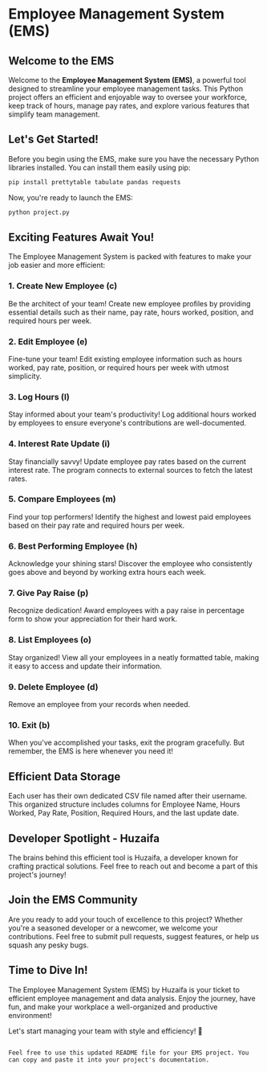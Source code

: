 # Employee Management System (EMS)

## Welcome to the EMS

Welcome to the **Employee Management System (EMS)**, a powerful tool designed to streamline your employee management tasks. This Python project offers an efficient and enjoyable way to oversee your workforce, keep track of hours, manage pay rates, and explore various features that simplify team management.

## Let's Get Started!

Before you begin using the EMS, make sure you have the necessary Python libraries installed. You can install them easily using pip:

```bash
pip install prettytable tabulate pandas requests
```

Now, you're ready to launch the EMS:

```bash
python project.py
```

## Exciting Features Await You!

The Employee Management System is packed with features to make your job easier and more efficient:

### 1. Create New Employee (c)

Be the architect of your team! Create new employee profiles by providing essential details such as their name, pay rate, hours worked, position, and required hours per week.

### 2. Edit Employee (e)

Fine-tune your team! Edit existing employee information such as hours worked, pay rate, position, or required hours per week with utmost simplicity.

### 3. Log Hours (l)

Stay informed about your team's productivity! Log additional hours worked by employees to ensure everyone's contributions are well-documented.

### 4. Interest Rate Update (i)

Stay financially savvy! Update employee pay rates based on the current interest rate. The program connects to external sources to fetch the latest rates.

### 5. Compare Employees (m)

Find your top performers! Identify the highest and lowest paid employees based on their pay rate and required hours per week.

### 6. Best Performing Employee (h)

Acknowledge your shining stars! Discover the employee who consistently goes above and beyond by working extra hours each week.

### 7. Give Pay Raise (p)

Recognize dedication! Award employees with a pay raise in percentage form to show your appreciation for their hard work.

### 8. List Employees (o)

Stay organized! View all your employees in a neatly formatted table, making it easy to access and update their information.

### 9. Delete Employee (d)

Remove an employee from your records when needed.

### 10. Exit (b)

When you've accomplished your tasks, exit the program gracefully. But remember, the EMS is here whenever you need it!

## Efficient Data Storage

Each user has their own dedicated CSV file named after their username. This organized structure includes columns for Employee Name, Hours Worked, Pay Rate, Position, Required Hours, and the last update date.

## Developer Spotlight - Huzaifa

The brains behind this efficient tool is Huzaifa, a developer known for crafting practical solutions. Feel free to reach out and become a part of this project's journey!

## Join the EMS Community

Are you ready to add your touch of excellence to this project? Whether you're a seasoned developer or a newcomer, we welcome your contributions. Feel free to submit pull requests, suggest features, or help us squash any pesky bugs.

## Time to Dive In!

The Employee Management System (EMS) by Huzaifa is your ticket to efficient employee management and data analysis. Enjoy the journey, have fun, and make your workplace a well-organized and productive environment!

Let's start managing your team with style and efficiency! 🚀
```

Feel free to use this updated README file for your EMS project. You can copy and paste it into your project's documentation.
